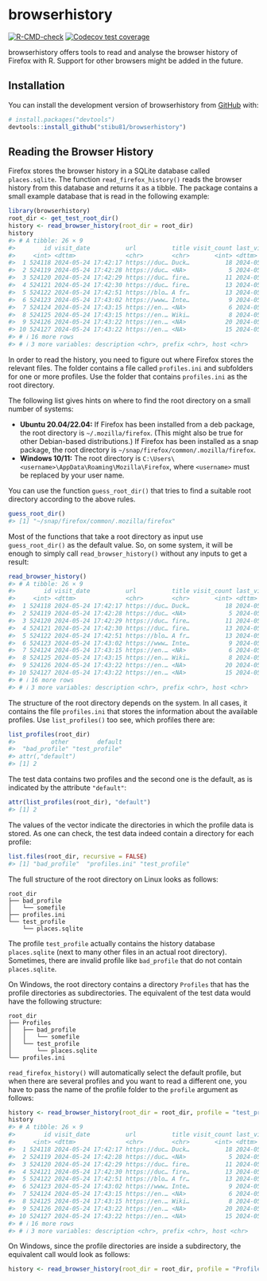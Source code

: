
<!-- README.md is generated from README.Rmd. Please edit that file -->

# browserhistory

<!-- badges: start -->

[![R-CMD-check](https://github.com/stibu81/browserhistory/actions/workflows/R-CMD-check.yaml/badge.svg)](https://github.com/stibu81/browserhistory/actions/workflows/R-CMD-check.yaml)
[![Codecov test
coverage](https://codecov.io/gh/stibu81/browserhistory/branch/main/graph/badge.svg)](https://app.codecov.io/gh/stibu81/browserhistory?branch=main)
<!-- badges: end -->

browserhistory offers tools to read and analyse the browser history of
Firefox with R. Support for other browsers might be added in the future.

## Installation

You can install the development version of browserhistory from
[GitHub](https://github.com/) with:

``` r
# install.packages("devtools")
devtools::install_github("stibu81/browserhistory")
```

## Reading the Browser History

Firefox stores the browser history in a SQLite database called
`places.sqlite`. The function `read_firefox_history()` reads the browser
history from this database and returns it as a tibble. The package
contains a small example database that is read in the following example:

``` r
library(browserhistory)
root_dir <- get_test_root_dir()
history <- read_browser_history(root_dir = root_dir)
history
#> # A tibble: 26 × 9
#>        id visit_date          url          title visit_count last_visit_date    
#>     <int> <dttm>              <chr>        <chr>       <int> <dttm>             
#>  1 524118 2024-05-24 17:42:17 https://duc… Duck…          18 2024-05-24 17:42:17
#>  2 524119 2024-05-24 17:42:28 https://duc… <NA>            5 2024-05-24 17:42:28
#>  3 524120 2024-05-24 17:42:29 https://duc… fire…          11 2024-05-24 17:42:29
#>  4 524121 2024-05-24 17:42:30 https://duc… fire…          13 2024-05-24 17:42:30
#>  5 524122 2024-05-24 17:42:51 https://blo… A fr…          13 2024-05-24 17:42:51
#>  6 524123 2024-05-24 17:43:02 https://www… Inte…           9 2024-05-24 17:43:02
#>  7 524124 2024-05-24 17:43:15 https://en.… <NA>            6 2024-05-24 17:43:15
#>  8 524125 2024-05-24 17:43:15 https://en.… Wiki…           8 2024-05-24 17:43:15
#>  9 524126 2024-05-24 17:43:22 https://en.… <NA>           20 2024-05-24 17:43:22
#> 10 524127 2024-05-24 17:43:22 https://en.… <NA>           15 2024-05-24 17:43:22
#> # ℹ 16 more rows
#> # ℹ 3 more variables: description <chr>, prefix <chr>, host <chr>
```

In order to read the history, you need to figure out where Firefox
stores the relevant files. The folder contains a file called
`profiles.ini` and subfolders for one or more profiles. Use the folder
that contains `profiles.ini` as the root directory.

The following list gives hints on where to find the root directory on a
small number of systems:

- **Ubuntu 20.04/22.04:** If Firefox has been installed from a deb
  package, the root directory is `⁠~/.mozilla/firefox`. (This might also
  be true for other Debian-based distributions.) If Firefox has been
  installed as a snap package, the root directory is
  `⁠~/snap/firefox/common/.mozilla/firefox`⁠.
- **Windows 10/11:** The root directory is
  `⁠C:\Users\<username>\AppData\Roaming\Mozilla\Firefox`, where
  `<username>` must be replaced by your user name.

You can use the function `guess_root_dir()` that tries to find a
suitable root directory according to the above rules.

``` r
guess_root_dir()
#> [1] "~/snap/firefox/common/.mozilla/firefox"
```

Most of the functions that take a root directory as input use
`guess_root_dir()` as the default value. So, on some system, it will be
enough to simply call `read_browser_history()` without any inputs to get
a result:

``` r
read_browser_history()
#> # A tibble: 26 × 9
#>        id visit_date          url          title visit_count last_visit_date    
#>     <int> <dttm>              <chr>        <chr>       <int> <dttm>             
#>  1 524118 2024-05-24 17:42:17 https://duc… Duck…          18 2024-05-24 17:42:17
#>  2 524119 2024-05-24 17:42:28 https://duc… <NA>            5 2024-05-24 17:42:28
#>  3 524120 2024-05-24 17:42:29 https://duc… fire…          11 2024-05-24 17:42:29
#>  4 524121 2024-05-24 17:42:30 https://duc… fire…          13 2024-05-24 17:42:30
#>  5 524122 2024-05-24 17:42:51 https://blo… A fr…          13 2024-05-24 17:42:51
#>  6 524123 2024-05-24 17:43:02 https://www… Inte…           9 2024-05-24 17:43:02
#>  7 524124 2024-05-24 17:43:15 https://en.… <NA>            6 2024-05-24 17:43:15
#>  8 524125 2024-05-24 17:43:15 https://en.… Wiki…           8 2024-05-24 17:43:15
#>  9 524126 2024-05-24 17:43:22 https://en.… <NA>           20 2024-05-24 17:43:22
#> 10 524127 2024-05-24 17:43:22 https://en.… <NA>           15 2024-05-24 17:43:22
#> # ℹ 16 more rows
#> # ℹ 3 more variables: description <chr>, prefix <chr>, host <chr>
```

The structure of the root directory depends on the system. In all cases,
it contains the file `profiles.ini` that stores the information about
the available profiles. Use `list_profiles()` too see, which profiles
there are:

``` r
list_profiles(root_dir)
#>          other        default 
#>  "bad_profile" "test_profile" 
#> attr(,"default")
#> [1] 2
```

The test data contains two profiles and the second one is the default,
as is indicated by the attribute `"default"`:

``` r
attr(list_profiles(root_dir), "default")
#> [1] 2
```

The values of the vector indicate the directories in which the profile
data is stored. As one can check, the test data indeed contain a
directory for each profile:

``` r
list.files(root_dir, recursive = FALSE)
#> [1] "bad_profile"  "profiles.ini" "test_profile"
```

The full structure of the root directory on Linux looks as follows:

    root_dir
    ├── bad_profile
    │   └── somefile
    ├── profiles.ini
    └── test_profile
        └── places.sqlite

The profile `test_profile` actually contains the history database
`places.sqlite` (next to many other files in an actual root directory).
Sometimes, there are invalid profile like `bad_profile` that do not
contain `places.sqlite`.

On Windows, the root directory contains a directory `Profiles` that has
the profile directories as subdirectories. The equivalent of the test
data would have the following structure:

    root_dir
    ├── Profiles
    │   ├── bad_profile
    │   │   └── somefile
    │   └── test_profile
    │       └── places.sqlite
    └── profiles.ini

`read_firefox_history()` will automatically select the default profile,
but when there are several profiles and you want to read a different
one, you have to pass the name of the profile folder to the `profile`
argument as follows:

``` r
history <- read_browser_history(root_dir = root_dir, profile = "test_profile")
history
#> # A tibble: 26 × 9
#>        id visit_date          url          title visit_count last_visit_date    
#>     <int> <dttm>              <chr>        <chr>       <int> <dttm>             
#>  1 524118 2024-05-24 17:42:17 https://duc… Duck…          18 2024-05-24 17:42:17
#>  2 524119 2024-05-24 17:42:28 https://duc… <NA>            5 2024-05-24 17:42:28
#>  3 524120 2024-05-24 17:42:29 https://duc… fire…          11 2024-05-24 17:42:29
#>  4 524121 2024-05-24 17:42:30 https://duc… fire…          13 2024-05-24 17:42:30
#>  5 524122 2024-05-24 17:42:51 https://blo… A fr…          13 2024-05-24 17:42:51
#>  6 524123 2024-05-24 17:43:02 https://www… Inte…           9 2024-05-24 17:43:02
#>  7 524124 2024-05-24 17:43:15 https://en.… <NA>            6 2024-05-24 17:43:15
#>  8 524125 2024-05-24 17:43:15 https://en.… Wiki…           8 2024-05-24 17:43:15
#>  9 524126 2024-05-24 17:43:22 https://en.… <NA>           20 2024-05-24 17:43:22
#> 10 524127 2024-05-24 17:43:22 https://en.… <NA>           15 2024-05-24 17:43:22
#> # ℹ 16 more rows
#> # ℹ 3 more variables: description <chr>, prefix <chr>, host <chr>
```

On Windows, since the profile directories are inside a subdirectory, the
equivalent call would look as follows:

``` r
history <- read_browser_history(root_dir = root_dir, profile = "Profiles/test_profile")
```

